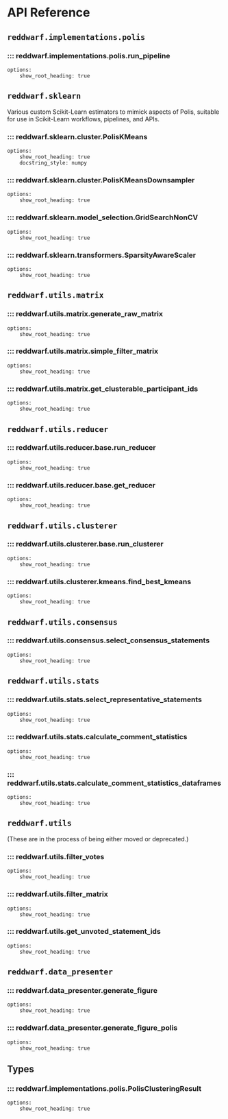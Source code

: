 # API Reference


## `reddwarf.implementations.polis`

### ::: reddwarf.implementations.polis.run_pipeline
    options:
        show_root_heading: true

## `reddwarf.sklearn`

Various custom Scikit-Learn estimators to mimick aspects of Polis, suitable for
use in Scikit-Learn workflows, pipelines, and APIs.

### ::: reddwarf.sklearn.cluster.PolisKMeans
    options:
        show_root_heading: true
        docstring_style: numpy

### ::: reddwarf.sklearn.cluster.PolisKMeansDownsampler
    options:
        show_root_heading: true

### ::: reddwarf.sklearn.model_selection.GridSearchNonCV
    options:
        show_root_heading: true

### ::: reddwarf.sklearn.transformers.SparsityAwareScaler
    options:
        show_root_heading: true

## `reddwarf.utils.matrix`

### ::: reddwarf.utils.matrix.generate_raw_matrix
    options:
        show_root_heading: true

### ::: reddwarf.utils.matrix.simple_filter_matrix
    options:
        show_root_heading: true

### ::: reddwarf.utils.matrix.get_clusterable_participant_ids
    options:
        show_root_heading: true

## `reddwarf.utils.reducer`

### ::: reddwarf.utils.reducer.base.run_reducer
    options:
        show_root_heading: true

### ::: reddwarf.utils.reducer.base.get_reducer
    options:
        show_root_heading: true

## `reddwarf.utils.clusterer`

### ::: reddwarf.utils.clusterer.base.run_clusterer
    options:
        show_root_heading: true

### ::: reddwarf.utils.clusterer.kmeans.find_best_kmeans
    options:
        show_root_heading: true

## `reddwarf.utils.consensus`

### ::: reddwarf.utils.consensus.select_consensus_statements
    options:
        show_root_heading: true

## `reddwarf.utils.stats`

### ::: reddwarf.utils.stats.select_representative_statements
    options:
        show_root_heading: true

### ::: reddwarf.utils.stats.calculate_comment_statistics
    options:
        show_root_heading: true

### ::: reddwarf.utils.stats.calculate_comment_statistics_dataframes
    options:
        show_root_heading: true

## `reddwarf.utils`

(These are in the process of being either moved or deprecated.)

### ::: reddwarf.utils.filter_votes
    options:
        show_root_heading: true

### ::: reddwarf.utils.filter_matrix
    options:
        show_root_heading: true

### ::: reddwarf.utils.get_unvoted_statement_ids
    options:
        show_root_heading: true

## `reddwarf.data_presenter`

### ::: reddwarf.data_presenter.generate_figure
    options:
        show_root_heading: true

### ::: reddwarf.data_presenter.generate_figure_polis
    options:
        show_root_heading: true


## Types

### ::: reddwarf.implementations.polis.PolisClusteringResult
    options:
        show_root_heading: true

